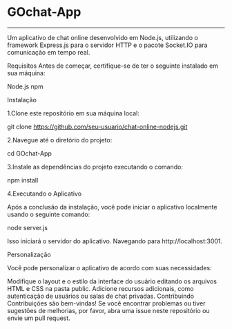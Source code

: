 # GOchat-App
<hr>
Um aplicativo de chat online desenvolvido em Node.js, utilizando o framework Express.js para o servidor HTTP e o pacote Socket.IO para comunicação em tempo real.

Requisitos
Antes de começar, certifique-se de ter o seguinte instalado em sua máquina:

Node.js 
npm 

Instalação

1.Clone este repositório em sua máquina local:

git clone https://github.com/seu-usuario/chat-online-nodejs.git

2.Navegue até o diretório do projeto:

cd  GOchat-App

3.Instale as dependências do projeto executando o comando:

npm install

4.Executando o Aplicativo

Após a conclusão da instalação, você pode iniciar o aplicativo localmente usando o seguinte comando:

node server.js

Isso iniciará o servidor do aplicativo. Navegando para http://localhost:3001.


Personalização

Você pode personalizar o aplicativo de acordo com suas necessidades:

Modifique o layout e o estilo da interface do usuário editando os arquivos HTML e CSS na pasta public.
Adicione recursos adicionais, como autenticação de usuários ou salas de chat privadas.
Contribuindo
Contribuições são bem-vindas! Se você encontrar problemas ou tiver sugestões de melhorias, por favor, abra uma issue neste repositório ou envie um pull request.

